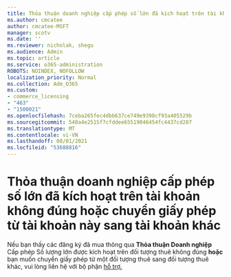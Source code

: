 ```yaml
---
title: Thỏa thuận doanh nghiệp cấp phép số lớn đã kích hoạt trên tài khoản không đúng
ms.author: cmcatee
author: cmcatee-MSFT
manager: scotv
ms.date: ''
ms.reviewer: nicholak, shegu
ms.audience: Admin
ms.topic: article
ms.service: o365-administration
ROBOTS: NOINDEX, NOFOLLOW
localization_priority: Normal
ms.collection: Adm_O365
ms.custom:
- commerce_licensing
- "463"
- "1500021"
ms.openlocfilehash: 7ceba265fec4dbb637ce749e9398cf93a405529b
ms.sourcegitcommit: 540a4e2515f7cfddee65519046454fc4437cd287
ms.translationtype: MT
ms.contentlocale: vi-VN
ms.lasthandoff: 08/01/2021
ms.locfileid: "53688816"
---
```

# <a name="volume-licensing-enterprise-agreement-activated-on-the-wrong-account-or-transferring-licenses-from-one-account-to-another"></a>Thỏa thuận doanh nghiệp cấp phép số lớn đã kích hoạt trên tài khoản không đúng hoặc chuyển giấy phép từ tài khoản này sang tài khoản khác

Nếu bạn thấy các đăng ký đã mua thông qua **Thỏa thuận Doanh nghiệp** Cấp phép Số lượng  lớn được kích hoạt trên đối tượng thuê không đúng **hoặc** bạn muốn chuyển giấy phép từ một đối tượng thuê sang đối tượng thuê khác, vui lòng liên hệ với bộ phận [hỗ trợ.](https://go.microsoft.com/fwlink/p/?linkid=518322)